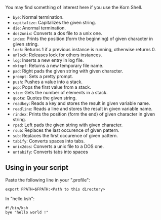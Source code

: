 You may find something of interest here if you use the Korn Shell.

* `bye`: Normal termination.
* `capitalize`: Capitalizes the given string.
* `die`: Anormal termination.
* `dos2unix`: Converts a dos file to a unix one.
* `index`: Prints the position (form the beginning) of given character in given string.
* `lock`: Returns 1 if a previous instance is running, otherwise returns 0.
* `unlock`: Releases lock for others instances.
* `log`: Inserts a new entry in log file.
* `mktmpf`: Returns a new temporary file name.
* `pad`: Right pads the given string with given character.
* `prompt`: Sets a pretty prompt.
* `push`: Pushes a value into a stack.
* `pop`: Pops the first value from a stack.
* `size`: Gets the number of elements in a stack.
* `quote`: Quotes the given string.
* `readkey`: Reads a key and stores the result in given variable name.
* `readline`: Reads a line and stores the result in given variable name.
* `rindex`: Prints the position (form the end) of given character in given string.
* `rpad`: Left pads the given string with given character.
* `rsub`: Replaces the last occurence of given pattern.
* `sub`: Replaces the first occurence of given pattern.
* `tabify`: Converts spaces into tabs.
* `unix2dos`: Converts a unix file to a DOS one.
* `untabify`: Converts tabs into spaces

## Using in your script

Paste the following line in your ".profile":

```ksh
export FPATH=$FPATH:<Path to this directory>
```

In "hello.ksh":

```ksh
#!/bin/ksh
bye "hello world !"
```
